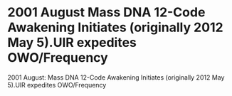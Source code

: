 # 2001 August Mass DNA 12-Code Awakening Initiates (originally 2012 May 5).UlR expedites OWO/Frequency

2001 August: Mass DNA 12-Code Awakening Initiates (originally 2012 May 5).UlR expedites OWO/Frequency